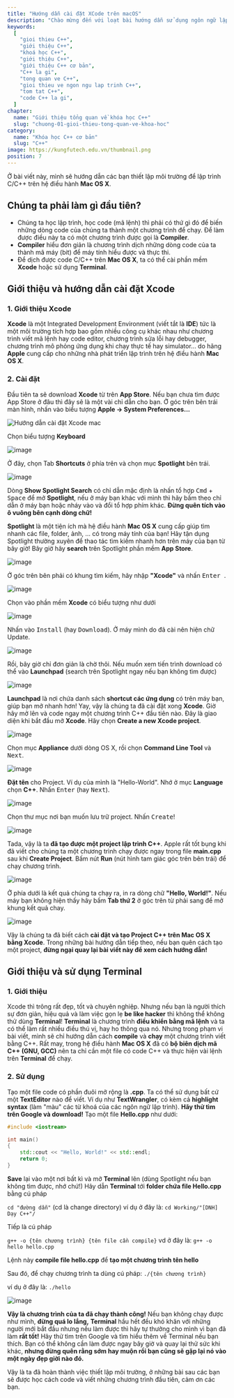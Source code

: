 ```yaml
---
title: "Hướng dẫn cài đặt XCode trên macOS"
description: "Chào mừng đến với loạt bài hướng dẫn sử dụng ngôn ngữ lập trình C++! Loạt bài hướng dẫn này được thiết kế cho những người chưa hoặc biết một ít lập trình."
keywords:
  [
    "gioi thieu C++",
    "giới thiệu C++",
    "khoá học C++",
    "giới thiệu C++",
    "giới thiệu C++ cơ bản",
    "C++ la gi",
    "tong quan ve C++",
    "gioi thieu ve ngon ngu lap trinh C++",
    "tom tat C++",
    "code C++ la gi",
  ]
chapter:
  name: "Giới thiệu tổng quan về khóa học C++"
  slug: "chuong-01-gioi-thieu-tong-quan-ve-khoa-hoc"
category:
  name: "Khóa học C++ cơ bản"
  slug: "C++"
image: https://kungfutech.edu.vn/thumbnail.png
position: 7
---
```


Ở bài viết này, mình sẽ hướng dẫn các bạn thiết lập môi trường để lập trình
C/C++ trên hệ điều hành **Mac OS X**.

## Chúng ta phải làm gì đầu tiên?

- Chúng ta học lập trình, học code (mã lệnh) thì phải có thứ gì đó để biến
  những dòng code của chúng ta thành một chương trình để chạy. Để làm được
  điều
  này ta có một chương trình được gọi là **Compiler**.
- **Compiler** hiểu đơn giản là chương trình dịch những dòng code của ta
  thành
  mã máy (bit) để máy tính hiểu được và thực thi.
- Để dịch được code C/C++ trên **Mac OS X**, ta có thể cài phần mềm **Xcode**
  hoặc sử dụng **Terminal**.

## Giới thiệu và hướng dẫn cài đặt Xcode

### 1. Giới thiệu Xcode

**Xcode** là một Integrated Development Environment (viết tắt là **IDE**) tức
là một môi trường tích hợp bao gồm nhiều công cụ khác nhau như chương trình
viết mã lệnh hay code editor, chương trình sửa lỗi hay debugger, chương trình
mô phỏng ứng dụng khi chạy thực tế hay simulator... do hãng **Apple** cung cấp
cho những nhà phát triển lập trình trên hệ điều hành **Mac OS X**.

### 2. Cài đặt

Đầu tiên ta sẽ download **Xcode** từ trên **App Store**. Nếu bạn chưa tìm
được App Store ở đâu thì đây sẽ là một vài chỉ dẫn cho bạn.
Ở góc trên bên trái màn hình, nhấn vào biểu tượng **Apple -> System
Preferences...**

![Hướng dẫn cài đặt Xcode mac](https://github.com/techmely/hoc-lap-trinh/assets/29374426/d06fa4a8-9041-4d8a-aae1-5c618e2c9cd4)

Chọn biểu tượng **Keyboard**

![image](https://github.com/techmely/hoc-lap-trinh/assets/29374426/796cd1e2-783d-4bc7-8e0b-e26361783ff6)

Ở đây, chọn Tab **Shortcuts** ở phía trên và chọn mục **Spotlight** bên trái.

![image](https://github.com/techmely/hoc-lap-trinh/assets/29374426/fb98e467-ded9-4329-b4f6-35090d0ea63d)

Dòng **Show Spotlight Search** có chỉ dẫn mặc định là nhấn tổ hợp
<kbd>Cmd</kbd> + <kbd>Space</kbd> để mở **Spotlight**, nếu ở máy bạn khác
với mình thì
hãy bấm theo chỉ dẫn ở máy bạn hoặc nháy vào và đổi tổ hợp phím khác. **Đừng
quên tích vào ô vuông bên cạnh dòng chữ!**

**Spotlight** là một tiện ích mà hệ điều hành **Mac OS X** cung cấp giúp tìm
nhanh các file, folder, ảnh, ... có trong máy tính của bạn! Hãy tận dụng
Spotlight thường xuyên để thao tác tìm kiếm nhanh hơn trên máy của bạn từ bây
giờ!
Bây giờ hãy **search** trên Spotlight phần mềm **App Store**.

![image](https://github.com/techmely/hoc-lap-trinh/assets/29374426/41a282d5-bdf6-4277-b216-342177ced399)

Ở góc trên bên phải có khung tìm kiếm, hãy nhập **"Xcode"** và nhấn <kbd>Enter
</kbd>.

![image](https://github.com/techmely/hoc-lap-trinh/assets/29374426/da321573-e3e0-4f2d-a07a-320787dea17a)

Chọn vào phần mềm **Xcode** có biểu tượng như dưới

![image](https://github.com/techmely/hoc-lap-trinh/assets/29374426/2ae31014-c3f2-4783-a6ee-25dee3f9d3a4)

Nhấn vào <kbd>Install</kbd> (hay <kbd>Download</kbd>). Ở máy mình do đã cài
nên hiện chữ
Update.

![image](https://github.com/techmely/hoc-lap-trinh/assets/29374426/db5f55ab-3833-4d43-b684-2d2320ec49b2)

Rồi, bây giờ chỉ đơn giản là chờ thôi. Nếu muốn xem tiến trình download có thể
vào **Launchpad** (search trên Spotlight ngay nếu bạn không tìm được)

![image](https://github.com/techmely/hoc-lap-trinh/assets/29374426/ed0863aa-daa1-4304-83de-b0e1afa92bfe)

**Launchpad** là nơi chứa danh sách **shortcut các ứng dụng** có trên máy bạn,
giúp bạn mở nhanh hơn!
Yay, vậy là chúng ta đã cài đặt xong **Xcode**. Giờ hãy mở lên và code ngay
một chương trình C++ đầu tiên nào.
Đây là giao diện khi bắt đầu mở **Xcode**. Hãy chọn **Create a new Xcode
project**.

![image](https://github.com/techmely/hoc-lap-trinh/assets/29374426/d5c4a0f6-25dd-477d-96b9-62026a8e5d95)

Chọn mục **Appliance** dưới dòng OS X, rồi chọn **Command Line Tool** và <kbd>
Next</kbd>.

![image](https://github.com/techmely/hoc-lap-trinh/assets/29374426/81d15962-25b5-4935-86aa-0d4bbd9401d7)

**Đặt tên** cho Project. Ví dụ của mình là "Hello-World". Nhớ ở mục
**Language** chọn **C++**. Nhấn <kbd>Enter</kbd> (hay <kbd>Next</kbd>).

![image](https://github.com/techmely/hoc-lap-trinh/assets/29374426/3f198101-3f26-4bde-a764-0b261c8cd424)

Chọn thư mục nơi bạn muốn lưu trữ project. Nhấn <kbd>Create</kbd>!

![image](https://github.com/techmely/hoc-lap-trinh/assets/29374426/6d26d57e-4e7d-4d6b-9371-efd80b2c3ee2)

Tada, vậy là ta **đã tạo được một project lập trình C++**. Apple rất tốt bụng
khi đã viết cho chúng ta một chương trình chạy được ngay trong file
**main.cpp** sau khi **Create Project**. Bấm nút **Run** (nút hình tam giác
góc trên bên trái) để chạy chương trình.

![image](https://github.com/techmely/hoc-lap-trinh/assets/29374426/1ec200cd-c6e5-47ba-a44e-65bf2669c080)

Ở phía dưới là kết quả chúng ta chạy ra, in ra dòng chữ **"Hello, World!"**.
Nếu máy bạn không hiện thấy hãy bấm **Tab thứ 2** ở góc trên từ phải sang để
mở khung kết quả chay.

![image](https://github.com/techmely/hoc-lap-trinh/assets/29374426/6e42b014-bcbe-4eae-b255-0484a395f955)

Vậy là chúng ta đã biết cách **cài đặt và tạo Project C++ trên Mac OS X bằng
Xcode**. Trong những bài hướng dẫn tiếp theo, nếu bạn quên cách tạo một
project, **đừng ngại quay lại bài viết này để xem cách hướng dẫn!**

## Giới thiệu và sử dụng Terminal

### 1. Giới thiệu

Xcode thì trông rất đẹp, tốt và chuyên nghiệp. Nhưng nếu bạn là người thích sự
đơn giản, hiệu quả và làm việc gọn lẹ **be like hacker** thì không thể không
thử dùng **Terminal**!
**Terminal** là chương trình **điều khiển bằng mã lệnh** và ta có thể làm rất
nhiều điều thú vị, hay ho thông qua nó. Nhưng trong phạm vi bài viết, mình sẽ
chỉ hướng dẫn cách **compile** và **chạy** một chương trình viết bằng C++.
Rất may, trong hệ điều hành **Mac OS X** đã có
**bộ biên dịch mã C++ (GNU, GCC)** nên ta chỉ cần một file có code C++ và thực
hiện vài lệnh trên **Terminal** để chạy.

### 2. Sử dụng

Tạo một file code có phần đuôi mở rộng là **.cpp**. Ta có thể sử dụng bất cứ
một **TextEditor** nào để viết. Ví dụ như **TextWrangler**, có kèm cả
**highlight syntax** (làm "màu" các từ khoá của các ngôn ngữ lập trình).
**Hãy thử tìm trên Google và download!**
Tạo một file **Hello.cpp** như dưới:

```cpp
#include <iostream>

int main()
{
    std::cout << "Hello, World!" << std::endl;
    return 0;
}
```

**Save** lại vào một nơi bất kì và mở **Terminal** lên (dùng Spotlight nếu bạn
không tìm được, nhớ chứ!)
Hãy dẫn **Terminal** tới **folder chứa file Hello.cpp** bằng cú pháp

`cd "đường dẫn"` (cd là change directory)
ví dụ ở đây là: `cd Working/"[DNH] Dạy C++"/`

Tiếp là cú pháp

`g++ -o {tên chương trình} {tên file cần compile}`
vd ở đây là: `g++ -o hello hello.cpp`

Lệnh này **compile file hello.cpp** để **tạo một chương trình tên hello**

Sau đó, để chạy chương trình ta dùng cú pháp: `./{tên chương trình}`

ví dụ ở đây là: `./hello`

![image](https://github.com/techmely/hoc-lap-trinh/assets/29374426/49c68855-5b83-4bc3-8ec1-3db7eb8d9821)

**Vậy là chương trình của ta đã chạy thành công!**
Nếu bạn không chạy được như mình, **đừng quá lo lắng,** **Terminal** hầu hết
đều khó khăn với những người mới bắt đầu nhưng nếu làm được thì hãy tự thưởng
cho mình vì bạn đã làm **rất tốt!** Hãy thử tìm trên Google và tìm hiểu thêm
về Terminal nếu bạn thích. Bạn có thể không cần làm được ngay bây giờ và quay
lại thử sức khi khác, **nhưng đừng quên rằng sớm hay muộn rồi bạn cũng sẽ gặp
lại nó vào một ngày đẹp giời nào đó.**

Vậy là ta đã hoàn thành việc thiết lập môi trường, ở những bài sau các bạn sẽ
được học cách code và viết những chương trình đầu tiên, cảm ơn các bạn.
